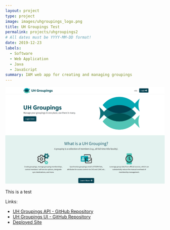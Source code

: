 ```yaml
---
layout: project
type: project
image: images/uhgroupings_logo.png
title: UH Groupings Test
permalink: projects/uhgroupings2
# All dates must be YYYY-MM-DD format!
date: 2019-12-23
labels:
  - Software
  - Web Application
  - Java
  - JavaScript
summary: IAM web app for creating and managing groupings
---
```


<img class="ui image" src="../images/uhgroupings_landing.png">

This is a test

Links:
- [UH Groupings API - GitHub Repository](https://github.com/uhawaii-system-its-ti-iam/uh-groupings-api)
- [UH Groupings UI - GitHub Repository](https://github.com/uhawaii-system-its-ti-iam/uh-groupings-ui)
- [Deployed Site](https://www.hawaii.edu/its/uhgroupings/)
